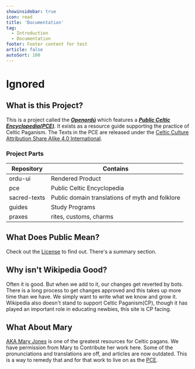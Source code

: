 ```yaml
---
showinsidebar: true
icon: read
title: 'Documentation'
tag:
  - Introduction
  - Documentation
footer: Footer content for test
article: false
autoSort: 100
---
```


# Ignored

## What is this Project?

This is a project called the **_[Openordú](https://www.github.com/openordu/)_** which features a **_[Public Celtic Encyclopedia(PCE)](https://www.github.com/openordu/pce)_**. It exists as a resource guide supporting the practice of Celtic Paganism. The Texts in the PCE are released under the [Celtic Culture Attribution Share Alike 4.0 International](/license.md).

### Project Parts
| Repository   | Contains         |
| ------------ | ---------------- |
| ordu-ui      | Rendered Product |
| pce          | Public Celtic Encyclopedia |
| sacred-texts | Public domain translations of myth and folklore |
| guides       | Study Programs |
| praxes       | rites, customs, charms |

## What Does Public Mean?
Check out the [License](/license.md) to find out. There's a summary section.

## Why isn't Wikipedia Good?

Often it is good. But when we add to it, our changes get reverted by bots. There is a long process to get changes approved and this takes up more time than we have. We simply want to write what we know and grow it. Wikipedia also doesn't stand to support Celtic Paganism(CP), though it has played an important role in educating newbies, this site is CP facing.

## What About Mary

[AKA Mary Jones](http://maryjones.us) is one of the greatest resources for Celtic pagans. We have permission from Mary to Contribute her work here. Some of the pronunciations and translations are off, and articles are now outdated. This is a way to remedy that and for that work to live on as the [PCE](/public-celtic-encyclopedia/).